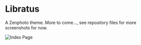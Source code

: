 # Libratus
A Zenphoto theme. More to come..., see repository files for more screenshots for now.

![Index Page](https://github.com/gjr-osweb/libratus/blob/master/screenshots/index.png "Gallery Index")
